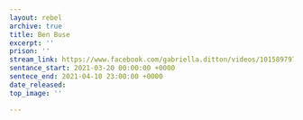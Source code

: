 ```yaml
---
layout: rebel
archive: true
title: Ben Buse
excerpt: ''
prison: ''
stream_link: https://www.facebook.com/gabriella.ditton/videos/10158979758880761
sentance_start: 2021-03-20 00:00:00 +0000
sentece_end: 2021-04-10 23:00:00 +0000
date_released: 
top_image: ''

---
```

